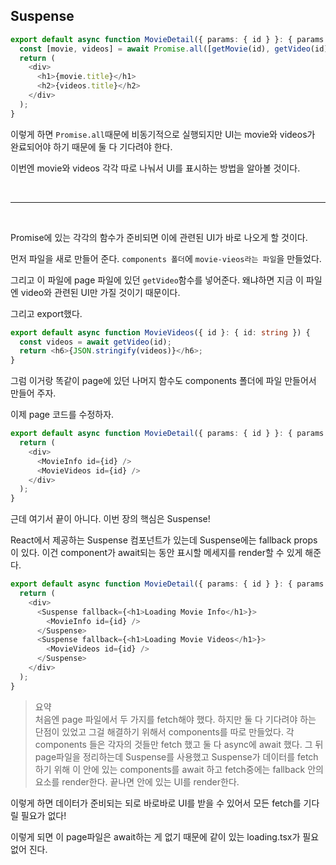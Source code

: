 ## Suspense

```typescript
export default async function MovieDetail({ params: { id } }: { params: { id: string } }) {
  const [movie, videos] = await Promise.all([getMovie(id), getVideo(id)]);
  return (
    <div>
      <h1>{movie.title}</h1>
      <h2>{videos.title}</h2>
    </div>
  );
}
```

이렇게 하면 `Promise.all`때문에 비동기적으로 실행되지만 UI는 movie와 videos가 완료되어야 하기 때문에 둘 다 기다려야 한다.

이번엔 movie와 videos 각각 따로 나눠서 UI를 표시하는 방법을 알아볼 것이다.

<br>

---

<br>

Promise에 있는 각각의 함수가 준비되면 이에 관련된 UI가 바로 나오게 할 것이다.

먼저 파일을 새로 만들어 준다. `components 폴더`에 `movie-vieos라는 파일`을 만들었다.

그리고 이 파일에 page 파일에 있던 `getVideo`함수를 넣어준다. 왜냐하면 지금 이 파일엔 video와 관련된 UI만 가질 것이기 때문이다.

그리고 export했다.

```typescript
export default async function MovieVideos({ id }: { id: string }) {
  const videos = await getVideo(id);
  return <h6>{JSON.stringify(videos)}</h6>;
}
```

그럼 이거랑 똑같이 page에 있던 나머지 함수도 components 폴더에 파일 만들어서 만들어 주자.

이제 page 코드를 수정하자.

```typescript
export default async function MovieDetail({ params: { id } }: { params: { id: string } }) {
  return (
    <div>
      <MovieInfo id={id} />
      <MovieVideos id={id} />
    </div>
  );
}
```

근데 여기서 끝이 아니다. 이번 장의 핵심은 Suspense!

React에서 제공하는 Suspense 컴포넌트가 있는데 Suspense에는 fallback props이 있다. 이건 component가 await되는 동안 표시할 메세지를 render할 수 있게 해준다.

```typescript
export default async function MovieDetail({ params: { id } }: { params: { id: string } }) {
  return (
    <div>
      <Suspense fallback={<h1>Loading Movie Info</h1>}>
        <MovieInfo id={id} />
      </Suspense>
      <Suspense fallback={<h1>Loading Movie Videos</h1>}>
        <MovieVideos id={id} />
      </Suspense>
    </div>
  );
}
```

> 요약 <br>
> 처음엔 page 파일에서 두 가지를 fetch해야 했다. 하지만 둘 다 기다려야 하는 단점이 있었고 그걸 해결하기 위해서 components를 따로 만들었다. 각 components 들은 각자의 것들만 fetch 했고 둘 다 async에 await 했다.
> 그 뒤 page파일을 정리하는데 Suspense를 사용했고 Suspense가 데이터를 fetch하기 위해 이 안에 있는 components를 await 하고 fetch중에는 fallback 안의 요소를 render한다. 끝나면 안에 있는 UI를 render한다.

이렇게 하면 데이터가 준비되는 되로 바로바로 UI를 받을 수 있어서 모든 fetch를 기다릴 필요가 없다!

이렇게 되면 이 page파일은 await하는 게 없기 때문에 같이 있는 loading.tsx가 필요 없어 진다.
